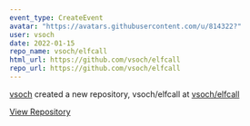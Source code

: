 ```yaml
---
event_type: CreateEvent
avatar: "https://avatars.githubusercontent.com/u/814322?"
user: vsoch
date: 2022-01-15
repo_name: vsoch/elfcall
html_url: https://github.com/vsoch/elfcall
repo_url: https://github.com/vsoch/elfcall
---
```


<a href='https://github.com/vsoch' target='_blank'>vsoch</a> created a new repository, vsoch/elfcall at <a href='https://github.com/vsoch/elfcall' target='_blank'>vsoch/elfcall</a>

<a href='https://github.com/vsoch/elfcall' target='_blank'>View Repository</a>